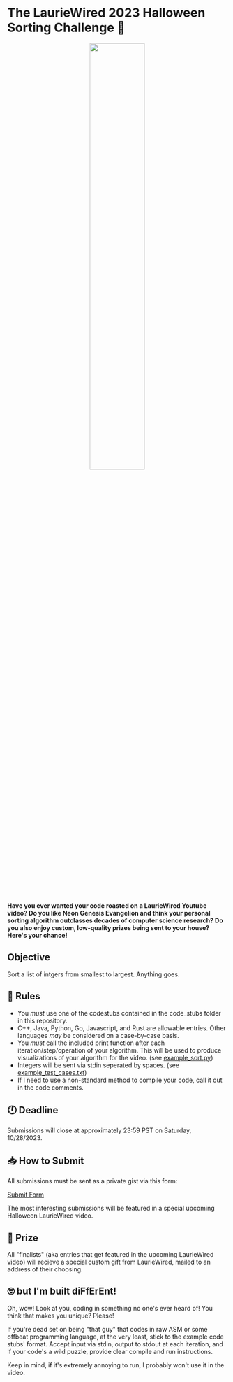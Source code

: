 # The LaurieWired 2023 Halloween Sorting Challenge 🎃

<p align="center" width="100%"><img src="https://github.com/LaurieWired/LaurieWired2023HalloweenSortingChallenge/assets/123765654/039626b7-84d3-40de-8414-30d84dce39e7" width="50%" align="center"/></p>


**Have you ever wanted your code roasted on a LaurieWired Youtube video?  Do you like Neon Genesis Evangelion and think your personal sorting algorithm outclasses decades of computer science research?  Do you also enjoy custom, low-quality prizes being sent to your house?  Here's your chance!**

## Objective
Sort a list of intgers from smallest to largest.  Anything goes.

## 📜 Rules

- You *must* use one of the codestubs contained in the code_stubs folder in this repository.
- C++, Java, Python, Go, Javascript, and Rust are allowable entries.  Other languages *may* be considered on a case-by-case basis.
- You *must* call the included print function after each iteration/step/operation of your algorithm.  This will be used to produce visualizations of your algorithm for the video. (see [example_sort.py](example_sort.py))
- Integers will be sent via stdin seperated by spaces.  (see [example_test_cases.txt](example_test_cases.txt))
- If I need to use a non-standard method to compile your code, call it out in the code comments.

## 🕛 Deadline

Submissions will close at approximately 23:59 PST on Saturday, 10/28/2023.

## 📥 How to Submit

All submissions must be sent as a private gist via this form:

[Submit Form](https://forms.gle/FBMndkJtg9SzhWP89)

The most interesting submissions will be featured in a special upcoming Halloween LaurieWired video.

## 🎁 Prize
All "finalists" (aka entries that get featured in the upcoming LaurieWired video) will recieve a special custom gift from LaurieWired, mailed to an address of their choosing.

## 🤓 but I'm built diFfErEnt!
Oh, wow! Look at you, coding in something no one's ever heard of! You think that makes you unique? Please!

If you're dead set on being "that guy" that codes in raw ASM or some offbeat programming language, at the very least, stick to the example code stubs' format.  Accept input via stdin, output to stdout at each iteration, and if your code's a wild puzzle, provide clear compile and run instructions.

Keep in mind, if it's extremely annoying to run, I probably won't use it in the video.
